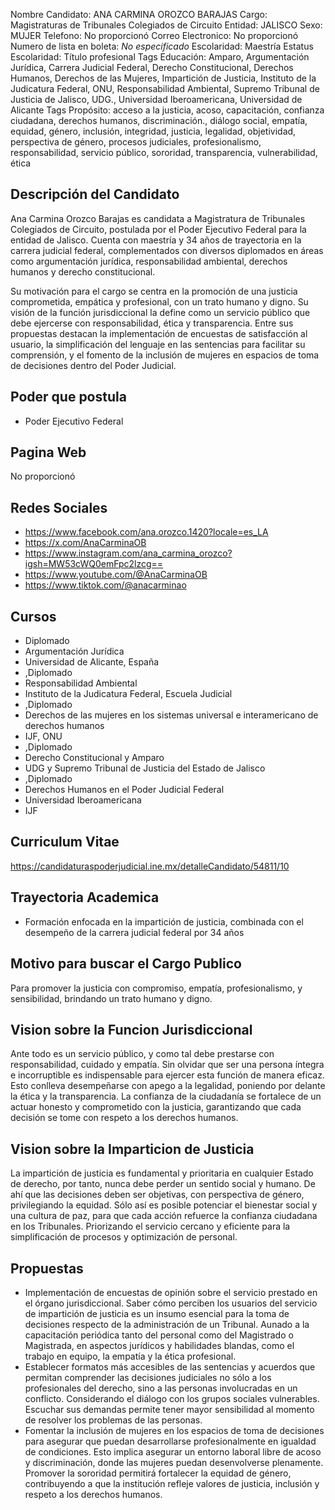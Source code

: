Nombre Candidato: ANA CARMINA OROZCO BARAJAS
Cargo: Magistraturas de Tribunales Colegiados de Circuito
Entidad: JALISCO
Sexo: MUJER
Telefono: No proporcionó
Correo Electronico: No proporcionó
Numero de lista en boleta: *No especificado*
Escolaridad: Maestría
Estatus Escolaridad: Título profesional
Tags Educación: Amparo, Argumentación Jurídica, Carrera Judicial Federal, Derecho Constitucional, Derechos Humanos, Derechos de las Mujeres, Impartición de Justicia, Instituto de la Judicatura Federal, ONU, Responsabilidad Ambiental, Supremo Tribunal de Justicia de Jalisco, UDG., Universidad Iberoamericana, Universidad de Alicante
Tags Propósito: acceso a la justicia, acoso, capacitación, confianza ciudadana, derechos humanos, discriminación., diálogo social, empatía, equidad, género, inclusión, integridad, justicia, legalidad, objetividad, perspectiva de género, procesos judiciales, profesionalismo, responsabilidad, servicio público, sororidad, transparencia, vulnerabilidad, ética


## Descripción del Candidato 

Ana Carmina Orozco Barajas es candidata a Magistratura de Tribunales Colegiados de Circuito, postulada por el Poder Ejecutivo Federal para la entidad de Jalisco. Cuenta con maestría y 34 años de trayectoria en la carrera judicial federal, complementados con diversos diplomados en áreas como argumentación jurídica, responsabilidad ambiental, derechos humanos y derecho constitucional.

Su motivación para el cargo se centra en la promoción de una justicia comprometida, empática y profesional, con un trato humano y digno. Su visión de la función jurisdiccional la define como un servicio público que debe ejercerse con responsabilidad, ética y transparencia. Entre sus propuestas destacan la implementación de encuestas de satisfacción al usuario, la simplificación del lenguaje en las sentencias para facilitar su comprensión, y el fomento de la inclusión de mujeres en espacios de toma de decisiones dentro del Poder Judicial.


## Poder que postula

- Poder Ejecutivo Federal


## Pagina Web

No proporcionó


## Redes Sociales

- https://www.facebook.com/ana.orozco.1420?locale=es_LA
- https://x.com/AnaCarminaOB
- https://www.instagram.com/ana_carmina_orozco?igsh=MW53cWQ0emFpc2lzcg==
- https://www.youtube.com/@AnaCarminaOB
- https://www.tiktok.com/@anacarminao


## Cursos

- Diplomado
- Argumentación Jurídica
- Universidad de Alicante, España
- ,Diplomado
- Responsabilidad Ambiental
- Instituto de la Judicatura Federal, Escuela Judicial
- ,Diplomado
- Derechos de las mujeres en los sistemas universal e interamericano de derechos humanos
- IJF, ONU
- ,Diplomado
- Derecho Constitucional y Amparo
- UDG y Supremo Tribunal de Justicia del Estado de Jalisco
- ,Diplomado
- Derechos Humanos en el Poder Judicial Federal
- Universidad Iberoamericana
- IJF


## Curriculum Vitae

https://candidaturaspoderjudicial.ine.mx/detalleCandidato/54811/10


## Trayectoria Academica

- Formación enfocada en la impartición de justicia, combinada con el desempeño de la carrera judicial federal por 34 años


## Motivo para buscar el Cargo Publico

Para promover la justicia con compromiso, empatía, profesionalismo, y sensibilidad, brindando un trato humano y digno.


## Vision sobre la Funcion Jurisdiccional

Ante todo es un servicio público, y como tal debe prestarse con responsabilidad, cuidado y empatía. Sin olvidar que ser una persona íntegra e incorruptible es indispensable para ejercer esta función de manera eficaz. Esto conlleva desempeñarse con apego a la legalidad, poniendo por delante la ética y la transparencia. La confianza de la ciudadanía se fortalece de un actuar honesto y comprometido con la justicia, garantizando que cada decisión se tome con respeto a los derechos humanos.


## Vision sobre la Imparticion de Justicia

La impartición de justicia es fundamental y prioritaria en cualquier Estado de derecho, por tanto, nunca debe perder un sentido social y humano. De ahí que las decisiones deben ser objetivas, con perspectiva de género, privilegiando la equidad. Sólo así es posible potenciar el bienestar social y una cultura de paz, para que cada acción refuerce la confianza ciudadana en los Tribunales. Priorizando el servicio cercano y eficiente para la simplificación de procesos y optimización de personal.


## Propuestas

- Implementación de encuestas de opinión sobre el servicio prestado en el órgano jurisdiccional. Saber cómo perciben los usuarios del servicio de impartición de justicia es un insumo esencial para la toma de decisiones respecto de la administración de un Tribunal. Aunado a la capacitación periódica tanto del personal como del Magistrado o Magistrada, en aspectos jurídicos y habilidades blandas, como el trabajo en equipo, la empatía y la ética profesional.
- Establecer formatos más accesibles de las sentencias y acuerdos que permitan comprender las decisiones judiciales no sólo a los profesionales del derecho, sino a las personas involucradas en un conflicto. Considerando el diálogo con los grupos sociales vulnerables. Escuchar sus demandas permite tener mayor sensibilidad al momento de resolver los problemas de las personas.
- Fomentar la inclusión de mujeres en los espacios de toma de decisiones para asegurar que puedan desarrollarse profesionalmente en igualdad de condiciones. Esto implica asegurar un entorno laboral libre de acoso y discriminación, donde las mujeres puedan desenvolverse plenamente. Promover la sororidad permitirá fortalecer la equidad de género, contribuyendo a que la institución refleje valores de justicia, inclusión y respeto a los derechos humanos.

